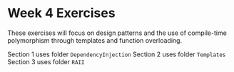 # Week 4 Exercises

These exercises will focus on design patterns and the use of compile-time polymorphism through templates and function overloading. 

Section 1 uses folder `DependencyInjection`
Section 2 uses folder `Templates`
Section 3 uses folder `RAII`